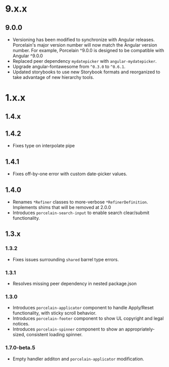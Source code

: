 # 9.x.x

## 9.0.0

-   Versioning has been modified to synchronize with Angular releases. Porcelain's major version number will now match the Angular version number. For example, Porcelain ^9.0.0 is designed to be compatible with Angular ^9.0.0
-   Replaced peer dependency `mydatepicker` with `angular-mydatepicker`.
-   Upgrade angular-fontawesome from `^0.3.0` to `^0.6.1`.
-   Updated storybooks to use new Storybook formats and reorganized to take advantage of new hierarchy tools.

# 1.x.x

## 1.4.x

## 1.4.2

-   Fixes type on interpolate pipe

## 1.4.1

-   Fixes off-by-one error with custom date-picker values.

## 1.4.0

-   Renames `*Refiner` classes to more-verbose `*RefinerDefinition`. Implements shims that will be removed at 2.0.0
-   Introduces `porcelain-search-input` to enable search clear/submit functionality.

## 1.3.x

### 1.3.2

-   Fixes issues surrounding `shared` barrel type errors.

### 1.3.1

-   Resolves missing peer dependency in nested package.json

### 1.3.0

-   Introduces `porcelain-applicator` component to handle Apply/Reset functionality, with sticky scroll behavior.
-   Introduces `porcelain-footer` component to show UL copyright and legal notices.
-   Introduces `porcelain-spinner` component to show an appropriately-sized, consistent loading spinner.

### 1.7.0-beta.5

-   Empty handler additon and `porcelain-applicator` modification.
